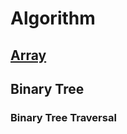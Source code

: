 # Algorithm
## [Array](https://github.com/RagingPsyduck/Data-Structures-and-Algorithms-in-Java/tree/master/Array)
## Binary Tree
### Binary Tree Traversal 